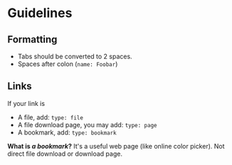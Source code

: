 # Guidelines

## Formatting

* Tabs should be converted to 2 spaces.
* Spaces after colon (`name: Foobar`)

## Links

If your link is

* A file, add: `type: file`
* A file download page, you may add: `type: page`
* A bookmark, add: `type: bookmark`

**What is *a bookmark*?** It's a useful web page (like online color picker). Not direct file download or download page.
